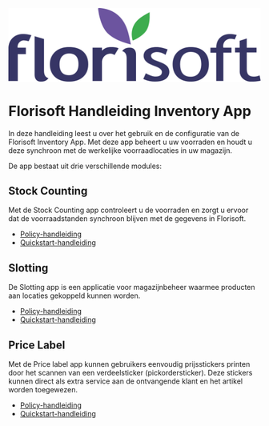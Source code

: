 ![Florisoft logo](https://raw.githubusercontent.com/florisoft/User.Manuals/main/fslogo.png)

# Florisoft Handleiding Inventory App

In deze handleiding leest u over het gebruik en de configuratie van de Florisoft Inventory App. Met deze app beheert u uw voorraden en houdt u deze synchroon met de werkelijke voorraadlocaties in uw magazijn.

De app bestaat uit drie verschillende modules:

## Stock Counting

Met de Stock Counting app controleert u de voorraden en zorgt u ervoor dat de voorraadstanden synchroon blijven met de gegevens in Florisoft.

- [Policy-handleiding](https://github.com/florisoft/User.Manuals/blob/main/CLOUD%20APPLICATIONS/Inventory%20App/Stock%20Counting/Policies%20Stock%20Counting%20NL.md)  
- [Quickstart-handleiding](https://github.com/florisoft/User.Manuals/blob/main/CLOUD%20APPLICATIONS/Inventory%20App/Stock%20Counting/Quickstart%20Handleiding%20NL.md)  

## Slotting

De Slotting app is een applicatie voor magazijnbeheer waarmee producten aan locaties gekoppeld kunnen worden.

- [Policy-handleiding](https://github.com/florisoft/User.Manuals/blob/main/CLOUD%20APPLICATIONS/Inventory%20App/Slotting/Policies%20Slotting%20NL.md)  
- [Quickstart-handleiding](https://github.com/florisoft/User.Manuals/blob/main/CLOUD%20APPLICATIONS/Apps%20Android/App%20Inventory/Slotting/Quickstart%20Handleiding%20NL.md)  

## Price Label

Met de Price label app kunnen gebruikers eenvoudig prijsstickers printen door het scannen van een verdeelsticker (pickordersticker). Deze stickers kunnen direct als extra service aan de ontvangende klant en het artikel worden toegewezen.  

- [Policy-handleiding](https://github.com/florisoft/User.Manuals/blob/main/CLOUD%20APPLICATIONS/Inventory%20App/Price%20Labels/Policies%20Price%20Labels%20NL.md)  
- [Quickstart-handleiding](https://github.com/florisoft/User.Manuals/blob/main/CLOUD%20APPLICATIONS/Inventory%20App/Price%20Labels/Quickstart%20Handleiding%20NL.md)  
